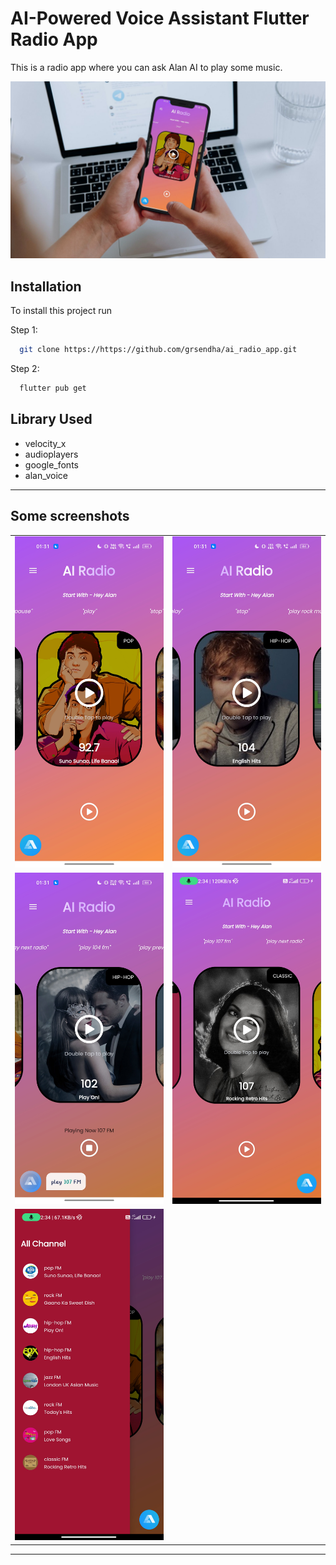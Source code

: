 # AI-Powered Voice Assistant Flutter Radio App

This is a radio app where you can ask Alan AI to play some music.

<p align="center">
  <a href="https://youtu.be/p4xh7zTt6i0" target="_blank">
    <img src="assets/images/main.jpg"  width="800" alt="Alan AI Radio App">
  </a>
</p>

## Installation

To install this project run

Step 1: 
```bash
  git clone https://https://github.com/grsendha/ai_radio_app.git
```
Step 2:
```bash
  flutter pub get 
```

## Library Used

- velocity_x
- audioplayers
- google_fonts
- alan_voice




---



## Some screenshots

|                                      |                                      |
| ------------------------------------ | ------------------------------------ |
| <img src="assets/images/1.jpg"  width="300"/> | <img src="assets/images/2.jpg"  width="300"/> |
| <img src="assets/images/3.jpg" width="300"/>  | <img src="assets/images/4.jpg" width="300"/>  |
| <img src="assets/images/5.jpg" width="300"/>  |

---

